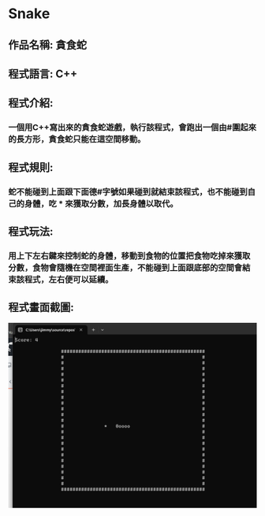 # Snake

## <b>作品名稱: </b>貪食蛇
## <b>程式語言: </b>C++
## <b>程式介紹:</b>
### 一個用C++寫出來的貪食蛇遊戲，執行該程式，會跑出一個由#圍起來的長方形，貪食蛇只能在這空間移動。 
## <b>程式規則:</b>
### 蛇不能碰到上面跟下面德#字號如果碰到就結束該程式，也不能碰到自己的身體，吃 * 來獲取分數，加長身體以取代。
## <b>程式玩法:</b>
### 用上下左右鍵來控制蛇的身體，移動到食物的位置把食物吃掉來獲取分數，食物會隨機在空間裡面生產，不能碰到上面跟底部的空間會結束該程式，左右便可以延續。


## <b>程式畫面截圖:</b>
![Alt text](https://github.com/jimmyye1118/Snake/blob/master/snake.png)
